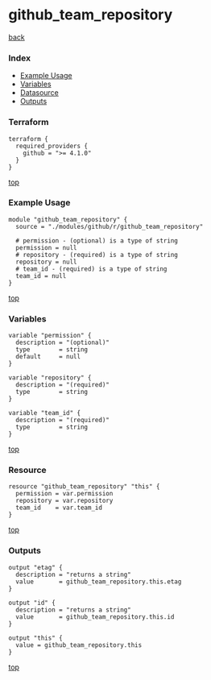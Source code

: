 # github_team_repository

[back](../github.md)

### Index

- [Example Usage](#example-usage)
- [Variables](#variables)
- [Datasource](#datasource)
- [Outputs](#outputs)

### Terraform

```hcl
terraform {
  required_providers {
    github = ">= 4.1.0"
  }
}
```

[top](#index)

### Example Usage

```hcl
module "github_team_repository" {
  source = "./modules/github/r/github_team_repository"

  # permission - (optional) is a type of string
  permission = null
  # repository - (required) is a type of string
  repository = null
  # team_id - (required) is a type of string
  team_id = null
}
```

[top](#index)

### Variables

```hcl
variable "permission" {
  description = "(optional)"
  type        = string
  default     = null
}

variable "repository" {
  description = "(required)"
  type        = string
}

variable "team_id" {
  description = "(required)"
  type        = string
}
```

[top](#index)

### Resource

```hcl
resource "github_team_repository" "this" {
  permission = var.permission
  repository = var.repository
  team_id    = var.team_id
}
```

[top](#index)

### Outputs

```hcl
output "etag" {
  description = "returns a string"
  value       = github_team_repository.this.etag
}

output "id" {
  description = "returns a string"
  value       = github_team_repository.this.id
}

output "this" {
  value = github_team_repository.this
}
```

[top](#index)